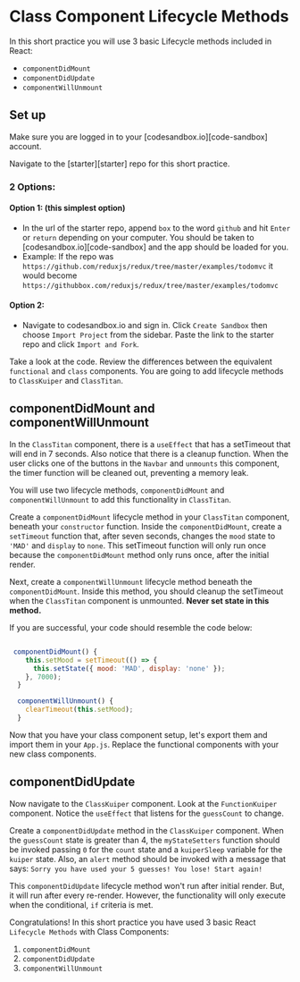 # Class Component Lifecycle Methods

In this short practice you will use 3 basic Lifecycle methods included in React:

- `componentDidMount`
- `componentDidUpdate`
- `componentWillUnmount`

## Set up

Make sure you are logged in to your [codesandbox.io][code-sandbox] account.

Navigate to the [starter][starter] repo for this short practice.

### 2 Options:

#### Option 1: (this simplest option)

- In the url of the starter repo, append `box` to the word `github` and hit
  `Enter` or `return` depending on your computer. You should be taken to
  [codesandbox.io][code-sandbox] and the app should be loaded for you.
- Example: If the repo was
  `https://github.com/reduxjs/redux/tree/master/examples/todomvc` it would
  become `https://githubbox.com/reduxjs/redux/tree/master/examples/todomvc`

#### Option 2:

- Navigate to codesandbox.io and sign in. Click `Create Sandbox` then choose
 `Import Project` from the sidebar. Paste the link to the starter repo and
 click `Import and Fork`.

Take a look at the code. Review the differences between the equivalent
`functional` and `class` components. You are going to add lifecycle methods to
`ClassKuiper` and `ClassTitan`.

## componentDidMount and componentWillUnmount

In the `ClassTitan` component, there is a `useEffect` that has a setTimeout that
will end in 7 seconds. Also notice that there is a cleanup function. When the
user clicks one of the buttons in the `Navbar` and `unmounts` this component,
the timer function will be cleaned out, preventing a memory leak.

You will use two lifecycle methods, `componentDidMount` and
`componentWillUnmount` to add this functionality in `ClassTitan`.

Create a `componentDidMount` lifecycle method in your `ClassTitan` component,
beneath your `constructor` function. Inside the `componentDidMount`, create a
`setTimeout` function that, after seven seconds, changes the `mood` state to
`'MAD'` and `display` to `none`. This setTimeout function will only run once
because the `componentDidMount` method only runs once, after the initial render.

Next, create a `componentWillUnmount` lifecycle method beneath the
`componentDidMount`. Inside this method, you should cleanup the setTimeout when
the `ClassTitan` component is unmounted. **Never set state in this method.**

If you are successful, your code should resemble the code below:

```js

 componentDidMount() {
    this.setMood = setTimeout(() => {
      this.setState({ mood: 'MAD', display: 'none' });
    }, 7000);
  }

  componentWillUnmount() {
    clearTimeout(this.setMood);
  }

```

Now that you have your class component setup, let's export them and import them in 
your `App.js`. Replace the functional components with your new class components. 


## componentDidUpdate

Now navigate to the `ClassKuiper` component. Look at the `FunctionKuiper`
component. Notice the `useEffect` that listens for the `guessCount` to change.

Create a `componentDidUpdate` method in the `ClassKuiper` component. When the
`guessCount` state is greater than 4, the `myStateSetters` function should be invoked
passing `0` for the `count` state and a `kuiperSleep` variable for the `kuiper`
state. Also, an `alert` method should be invoked with a message that says:
`Sorry you have used your 5 guesses! You lose! Start again!`

This `componentDidUpdate` lifecycle method won't run after initial render. But,
it will run after every re-render. However, the functionality will only execute
when the conditional, `if` criteria is met.

Congratulations! In this short practice you have used 3 basic React
`Lifecycle Methods` with Class Components:

1. `componentDidMount`
2. `componentDidUpdate`
3. `componentWillUnmount`

